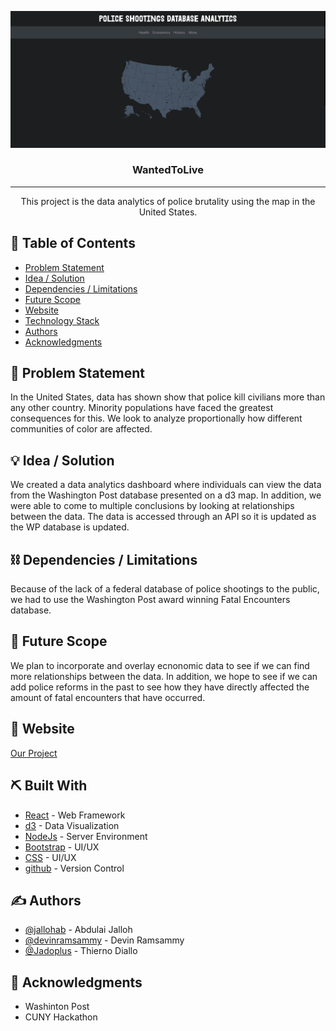 
<p align="center">
  <a href="" rel="noopener">
 <img src="/src/assets/CunyHack.png" alt="US map"></a>
</p>
<h3 align="center">WantedToLive</h3>

---

<p align="center"> This project is the data analytics of police brutality using the map in the United States.
    <br> 
</p>

## 📝 Table of Contents
- [Problem Statement](#problem_statement)
- [Idea / Solution](#idea)
- [Dependencies / Limitations](#limitations)
- [Future Scope](#future_scope)
- [Website](#website)
- [Technology Stack](#tech_stack)
- [Authors](#authors)
- [Acknowledgments](#acknowledgments)

## 🧐 Problem Statement <a name = "problem_statement"></a>
In the United States, data has shown show that police kill civilians more than any other country. Minority populations have faced the greatest consequences for this. We look to analyze proportionally how different communities of color are affected.


## 💡 Idea / Solution <a name = "idea"></a>
We created a data analytics dashboard where individuals can view the data from the Washington Post database presented on a d3 map. In addition, we were able to come to multiple conclusions by looking at relationships between the data. The data is accessed through an API so it is updated as the WP database is updated. 


## ⛓️ Dependencies / Limitations <a name = "limitations"></a>
Because of the lack of a federal database of police shootings to the public, we had to use the Washington Post award winning Fatal Encounters database.


## 🚀 Future Scope <a name = "future_scope"></a>
We plan to incorporate and overlay ecnonomic data to see if we can find more relationships between the data. In addition, we hope to see if we can add police reforms in the past to see how they have directly affected the amount of fatal encounters that have occurred.


## 🏁 Website <a name = "website"></a>
[Our Project](#here)


## ⛏️ Built With <a name = "tech_stack"></a>
- [React](https://reactjs.org/) - Web Framework
- [d3](https://d3js.org/) - Data Visualization
- [NodeJs](https://nodejs.org/en/) - Server Environment
- [Bootstrap](https://getbootstrap.com/) - UI/UX
- [CSS](https://devdocs.io/css/) - UI/UX
- [github](https://github.com/) - Version Control

## ✍️ Authors <a name = "authors"></a>
- [@jallohab](https://github.com/jallohab) - Abdulai Jalloh
- [@devinramsammy](https://github.com/devinramsammy) - Devin Ramsammy
- [@Jadoplus](https://github.com/Jadoplus) - Thierno Diallo

## 🎉 Acknowledgments <a name = "acknowledgments"></a>
- Washinton Post
- CUNY Hackathon
